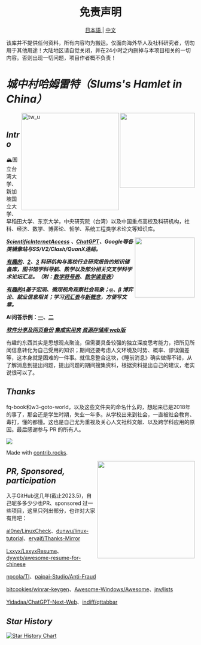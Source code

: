 
<!--
</a><img align="right" src="https://fastly.jsdelivr.net/gh/hoochanlon/w3-goto-world/W3UnitTest/mof2.PNG" width="250 " height="250" /></a><a><img align="right" src="https://fastly.jsdelivr.net/gh/hoochanlon/w3-goto-world/W3UnitTest/mof1.PNG" width="250 " height="250" />

[![LICENSE](https://img.shields.io/badge/license-Anti%20996-blue.svg)](https://github.com/996icu/996.ICU/blob/master/LICENSE) [![996.icu](https://img.shields.io/badge/link-996.icu-red.svg)](https://996.icu) 

-->

<!--![冲出你的窗口](https://fastly.jsdelivr.net/gh/hoochanlon/w3-goto-world/W3UnitTest/ccndck.png)-->

<h1 align="center"> 免责声明 </h1>

<p align="center"> <a href="https://github.com/hoochanlon/hamulete/blob/master/README_JP.md"> 日本語 </a> | <a href="https://github.com/hoochanlon/hamulete/blob/master/README.md"> 中文 </a>  </p>

该库并不提供任何资料，所有内容均为搬运。仅面向海外华人及社科研究者，切勿用于其他用途！大陆地区请自觉关闭，并在24小时之内删掉与本项目相关的一切内容。否则出现一切问题，项目作者概不负责！<br>

# ***城中村哈姆雷特（Slums's Hamlet in China）***

<a href="https://ndltd.ncl.edu.tw" target="_blank">
<img align="right" width="200" src="https://ndltd.ncl.edu.tw/gs32/nclcdr/image/promote.gif"></a>
<a href="http://tul.blog.ntu.edu.tw/archives/19642">
  <img align="right" width="260" alt="tw_u" src="https://github.com/hoochanlon/hamulete/assets/35732922/c78ff3a6-087e-4c00-90e5-e7ffaec8af70">
</a>
<br>

## ***Intro***

🏔️国立台湾大学、新加坡国立大学、早稻田大学、东京大学，中央研究院（台湾）以及中国重点高校及科研机构，社科、经济、数学、博弈论、哲学、系统工程类学术论文等知识库。

<a href="有趣的/0%20魔幻现实主义与理想间的交织破碎/" target="_blank">
<img align="right" width="160" src="https://fastly.jsdelivr.net/gh/hoochanlon/w3-goto-world/W3UnitTest/ccndck.png"></a>

***[ScientificInternetAccess](有趣的/0%20魔幻现实主义与理想间的交织破碎/) 、[ChatGPT](AI/)、Google等各类镜像站与SS/V2/Clash/QuanX连结。*** 

***[有趣的](有趣的/)、[2](有趣的/有趣的2/)、[3](有趣的/有趣的3/) 科研机构与高校行业研究报告的知识储备库，图书馆学科导航、数学以及部分相关交叉学科学术论坛汇总。（附：[数学符号表](https://zh.wikipedia.org/zh-hans/数学符号表)、[数学读音表](https://www.zhihu.com/question/23655549)）***

***[有趣的4](有趣的/有趣的4/)基于宏观、微观视角观察社会现象；[α](有趣的/有趣的α/)、[β](有趣的/有趣的β/) 博弈论、就业信息相关；学习[词汇表](https://github.com/hoochanlon/tetyou/tree/master/学到的新词)与[新概念](https://github.com/hoochanlon/tetyou/tree/master/学到的新概念)，方便写文章。***

**AI问答示例：[一](https://nbviewer.org/github/hoochanlon/hamulete/blob/master/サイレントマジョリティー/僕は存在していなかった.ipynb)、[二](https://nbviewer.org/github/hoochanlon/hamulete/blob/master/サイレントマジョリティー/夜明けまで強がらなくてもいい.ipynb)**

***[软件分享及网页备份](软件分享及网页备份/) [集成实用夹](集成实用夹/) [资源存储库 web版](https://hoochanlon.github.io/hamulete/)***

有趣的东西其实是思想观点聚流，但需要具备较强的独立深度思考能力，把所见所闻信息转化为自己受用的知识；期间还要考虑人文环境及时势、概率、谬误偏差等，这本身就是困难的一件事。就信息整合这块，《睡前消息》确实做得不错，从了解消息到提出问题，提出问题的期间搜集资料，根据资料提出自己的建议，老实说很可以了。

## ***Thanks***

fq-book和w3-goto-world，以及这些文件夹的命名什么的，想起来已是2018年的事了，那会还是学生时期，失业一年多。从学校出来到社会，一直被社会教育、毒打，懂的都懂。这也是自己尤为重视及关心人文社科文献、以及跨学科应用的原因。最后感谢参与 PR 的所有人。

<a href="https://github.com/hoochanlon/hamulete/graphs/contributors">
  <img src="https://contrib.rocks/image?repo=hoochanlon/hamulete" />
</a>

Made with [contrib.rocks](https://contrib.rocks).

<img align="right" width="260" src="https://github.com/hoochanlon/hamulete/assets/35732922/7970e6bf-27cc-4815-8760-6c01fd5232b0">

## ***PR, Sponsored, participation***

入手GitHub这几年(截止2023.5)，自己呢多多少少也PR、sponsored 过一些项目，这里只列出部分，也许对大家有用吧：

[al0ne/LinuxCheck](https://github.com/al0ne/LinuxCheck)、[dunwu/linux-tutorial](https://github.com/dunwu/linux-tutorial)、[eryajf/Thanks-Mirror](https://github.com/eryajf/Thanks-Mirror)

[Lxxyx/LxxyxResume](https://github.com/Lxxyx/LxxyxResume)、[dyweb/awesome-resume-for-chinese](https://github.com/dyweb/awesome-resume-for-chinese)

[npcola/TI](https://github.com/npcola/TI)、[paipai-Studio/Anti-Fraud](https://github.com/paipai-Studio/Anti-Fraud)

[bitcookies/winrar-keygen](https://github.com/bitcookies/winrar-keygen)、[Awesome-Windows/Awesome](https://github.com/Awesome-Windows/Awesome)、[jnv/lists](https://github.com/jnv/lists)

[Yidadaa/ChatGPT-Next-Web](https://github.com/Yidadaa/ChatGPT-Next-Web)、[indiff/qttabbar](https://github.com/indiff/qttabbar)


## ***Star History***

[![Star History Chart](https://api.star-history.com/svg?repos=hoochanlon/hamulete&type=Date)](https://star-history.com/#hoochanlon/hamulete&Date)

<!--
<hr>
<p align="center">

<br>
</p>
-->

